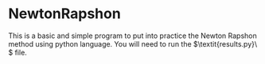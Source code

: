 # NewtonRapshon
This is a basic and simple program to put into practice the Newton Rapshon method using python language. You will need to run the $\textit{results.py}\ $ file.
